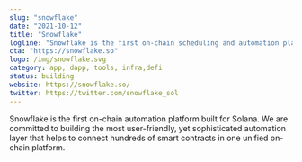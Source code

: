 ```yaml
---
slug: "snowflake"
date: "2021-10-12"
title: "Snowflake"
logline: "Snowflake is the first on-chain scheduling and automation platform built for Solana."
cta: "https://snowflake.so"
logo: /img/snowflake.svg
category: app, dapp, tools, infra,defi
status: building
website: https://snowflake.so/
twitter: https://twitter.com/snowflake_sol
---
```


Snowflake is the first on-chain automation platform built for Solana. We are committed to building the most user-friendly, yet sophisticated automation layer that helps to connect hundreds of smart contracts in one unified on-chain platform. 
